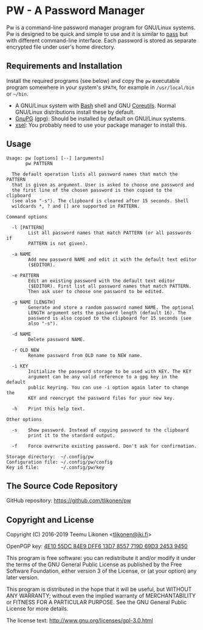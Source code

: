 PW - A Password Manager
=======================

Pw is a command-line password manager program for GNU/Linux systems. Pw
is designed to be quick and simple to use and it is similar to [pass][]
but with different command-line interface. Each password is stored as
separate encrypted file under user's home directory.

[pass]: https://www.passwordstore.org/


## Requirements and Installation

Install the required programs (see below) and copy the `pw` executable
program somewhere in your system's `$PATH`, for example in
`/usr/local/bin` or `~/bin`.

  * A GNU/Linux system with [Bash][] shell and GNU [Coreutils][]. Normal
    GNU/Linux distributions install these by default.
  * [GnuPG][] (gpg): Should be installed by default on GNU/Linux
    systems.
  * [xsel][]: You probably need to use your package manager to install
    this.

[Bash]:      https://www.gnu.org/software/bash/
[Coreutils]: https://www.gnu.org/software/coreutils/coreutils.html
[GnuPG]:     https://gnupg.org/
[xsel]:      http://www.vergenet.net/~conrad/software/xsel/


## Usage

    Usage: pw [options] [--] [arguments]
           pw PATTERN

      The default operation lists all password names that match the PATTERN
      that is given as argument. User is asked to choose one password and
      the first line of the chosen password is then copied to the clipboard
      (see also "-s"). The clipboard is cleared after 15 seconds. Shell
      wildcards *, ? and [] are supported in PATTERN.

    Command options

      -l [PATTERN]
            List all password names that match PATTERN (or all passwords if
            PATTERN is not given).

      -a NAME
            Add new password NAME and edit it with the default text editor
            ($EDITOR).

      -e PATTERN
            Edit an existing password with the default text editor
            ($EDITOR). First list all password names that match PATTERN.
            Then ask user to choose one password to be edited.

      -g NAME [LENGTH]
            Generate and store a random password named NAME. The optional
            LENGTH argument sets the password length (default 16). The
            password is also copied to the clipboard for 15 seconds (see
            also "-s").

      -d NAME
            Delete password NAME.

      -r OLD NEW
            Rename password from OLD name to NEW name.

      -i KEY
            Initialize the password storage to be used with KEY. The KEY
            argument can be any valid reference to a gpg key in the default
            public keyring. You can use -i option again later to change the
            KEY and reencrypt the password files for your new key.

      -h    Print this help text.

    Other options

      -s    Show password. Instead of copying password to the clipboard
            print it to the stardard output.

      -f    Force overwrite existing password. Don't ask for confirmation.

    Storage directory:  ~/.config/pw
    Configuration file: ~/.config/pw/config
    Key id file:        ~/.config/pw/key

## The Source Code Repository

GitHub repository: <https://github.com/tlikonen/pw>


## Copyright and License

Copyright (C) 2016-2019 Teemu Likonen <<tlikonen@iki.fi>>

OpenPGP key: [4E10 55DC 84E9 DFF6 13D7 8557 719D 69D3 2453 9450][PGP]

This program is free software: you can redistribute it and/or modify it
under the terms of the GNU General Public License as published by the
Free Software Foundation, either version 3 of the License, or (at your
option) any later version.

This program is distributed in the hope that it will be useful, but
WITHOUT ANY WARRANTY; without even the implied warranty of
MERCHANTABILITY or FITNESS FOR A PARTICULAR PURPOSE. See the GNU General
Public License for more details.

The license text: <http://www.gnu.org/licenses/gpl-3.0.html>

[PGP]: http://www.iki.fi/tlikonen/pgp-key.asc
